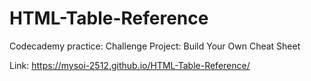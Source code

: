 # HTML-Table-Reference
Codecademy practice: Challenge Project: Build Your Own Cheat Sheet

Link: https://mysoi-2512.github.io/HTML-Table-Reference/
